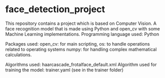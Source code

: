 # face_detection_project
This repository contains a project which is based on Computer Vision. A face recognition model that is made using Python and open_cv with some Machine Learning implementations.
Programming language used: Python

Packages used: open_cv: for main scripting,
               os: to handle operations related to operating systems
               numpy: for handling complex mathematical calculations.
               
Algorithms used: haarcascade_frotalface_default.xml
Algorithm used for training the model: trainer.yaml (see in the trainer folder)
